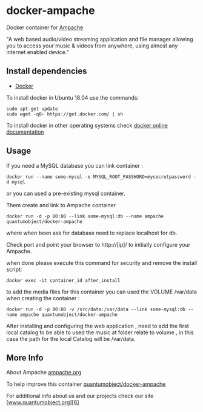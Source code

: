 # docker-ampache

Docker container for [Ampache][3]

"A web based audio/video streaming application and file manager allowing you to access your music & videos from anywhere, using almost any internet enabled device."

## Install dependencies

  - [Docker][2]

To install docker in Ubuntu 18.04 use the commands:

    sudo apt-get update
    sudo wget -qO- https://get.docker.com/ | sh

 To install docker in other operating systems check [docker online documentation][4]

## Usage

If you need a MySQL database you can link container :

    docker run --name some-mysql -e MYSQL_ROOT_PASSWORD=mysecretpassword -d mysql

or you can used a pre-existing mysql container.  
  
Them create and link to Ampache container

    docker run -d -p 80:80 --link some-mysql:db --name ampache quantumobject/docker-ampache 

where when been ask for database need to replace localhost for db.

Check port and point your browser to http://[ip]/  to initially configure your Ampache.

when done please execute this command for security and remove the install script:

    docker exec -it container_id after_install
    
to add the media files for this container you can used the VOLUME /var/data when creating the container :

    docker run -d -p 80:80 -v /src/data:/var/data --link some-mysql:db --name ampache quantumobject/docker-ampache

After installing and configuring the web application , need to add the first local catalog to be able to used the music at folder relate to volume , in this casa the path for the local Catalog will be /var/data.


## More Info

About Ampache [ampache.org][1]

To help improve this container [quantumobject/docker-ampache][5]

For additional info about us and our projects check our site [www.quantumobject.org][6]

[1]:http://ampache.org/
[2]:https://www.docker.com
[3]:https://github.com/ampache/ampache/releases
[4]:http://docs.docker.com
[5]:https://github.com/QuantumObject/docker-ampache
[6]:https://www.quantumobject.org/
